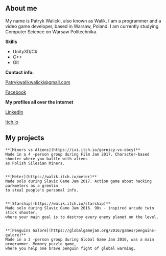 ## About me
My name is Patryk Walicki, also known as Walik.
I am a programmer and a video game developer, based in Warsaw, Poland.
I am currently studying Computer Science on Warsaw Politechnika.

**Skills**
- Unity3D/C#
- C++
- Git

**Contact info:**

[Patrykwalikwalicki@gmail.com](patrykwalikwalicki@gmail.com)

[Facebook](https://www.facebook.com/patryk.walicki.9)

**My profiles all over the internet**

[LinkedIn](https://www.linkedin.com/in/patryk-walicki-7b9426153/)

[Itch.io](https://walik.itch.io/)


## My projects

    **[Miners vs Aliens](https://ixi.itch.io/gornicy-vs-obcy)**
    Made in a 4 -person group during Film Jam 2017. Character-based shooter where you battle with aliens
    as Polish Silesian Miners.


    **[Meter](https://walik.itch.io/meter)**
    Made solo during Slavic Game Jam 2017. Action game about hacking parkmeters as a gremlin
    to steal people's personal info.


    **[Starship](https://walik.itch.io/starship)**
    Made solo during Slavic Game Jam 2016. 90s - inspired arcade twin stick shooter, 
    where your main goal is to destroy every enemy planet on the level.


    **[Penguins Galore](https://globalgamejam.org/2016/games/penguins-galore)**
    Made in a 3 -person group during Global Game Jam 2016, was a main programmer. Memory puzzle game, 
    where you help one brave penguin fight of global warming.
